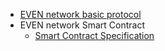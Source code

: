 - [EVEN network basic protocol](basic-protocol.md)
- EVEN network Smart Contract
  - [Smart Contract Specification](smart-contract-specification.md)

